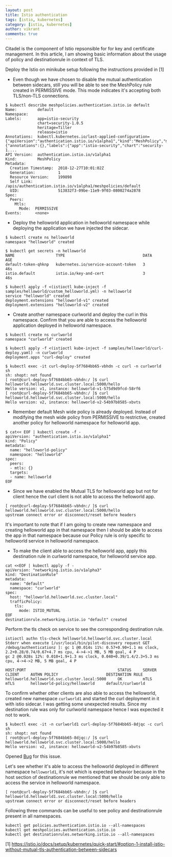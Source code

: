 ```yaml
---
layout: post
title: Istio authentication
tags: [istio, kubernetes]
category: [istio, kubernetes]
author: vikrant
comments: true
--- 
```


Citadel is the component of Istio repsonsible for for key and certificate management. In this article, I am showing basic information about the usage of policy and destinationrule in context of TLS. 

Deploy the Istio on minikube setup following the instructions provided in [1]

- Even though we have chosen to disable the mutual authentication between sidecars, still you will be able to see the MeshPolicy rule created in PERMISSIVE mode. This mode indicates it's accepting both TLS/non-TLS connections. 

~~~
$ kubectl describe meshpolicies.authentication.istio.io default
Name:         default
Namespace:
Labels:       app=istio-security
              chart=security-1.0.5
              heritage=Tiller
              release=istio
Annotations:  kubectl.kubernetes.io/last-applied-configuration={"apiVersion":"authentication.istio.io/v1alpha1","kind":"MeshPolicy","metadata":{"annotations":{},"labels":{"app":"istio-security","chart":"security-1....
API Version:  authentication.istio.io/v1alpha1
Kind:         MeshPolicy
Metadata:
  Creation Timestamp:  2018-12-27T10:01:02Z
  Generation:          1
  Resource Version:    199898
  Self Link:           /apis/authentication.istio.io/v1alpha1/meshpolicies/default
  UID:                 513832f3-09be-11e9-9f03-0800274a2878
Spec:
  Peers:
    Mtls:
      Mode:  PERMISSIVE
Events:      <none>
~~~

- Deploy the helloworld application in helloworld namespace while deploying the application we have injected the sidecar. 

~~~
$ kubectl create ns helloworld
namespace "helloworld" created

$ kubectl get secrets -n helloworld
NAME                  TYPE                                  DATA      AGE
default-token-qhknp   kubernetes.io/service-account-token   3         46s
istio.default         istio.io/key-and-cert                 3         46s

$ kubectl apply -f <(istioctl kube-inject -f samples/helloworld/custom_helloworld.yml) -n helloworld
service "helloworld" created
deployment.extensions "helloworld-v1" created
deployment.extensions "helloworld-v2" created
~~~

- Create another namespace curlworld and deploy the curl in this namespace. Confirm that you are able to access the helloworld application deployed in helloworld namespace. 

~~~
$ kubectl create ns curlworld
namespace "curlworld" created

$ kubectl apply -f <(istioctl kube-inject -f samples/helloworld/curl-deploy.yaml) -n curlworld
deployment.apps "curl-deploy" created

$ kubectl exec -it curl-deploy-5f7684bb65-vbhdn -c curl -n curlworld sh
sh: shopt: not found
[ root@curl-deploy-5f7684bb65-vbhdn:/ ]$ curl helloworld.helloworld.svc.cluster.local:5000/hello
Hello version: v1, instance: helloworld-v1-575d9d9fcd-58rf6
[ root@curl-deploy-5f7684bb65-vbhdn:/ ]$ curl helloworld.helloworld.svc.cluster.local:5000/hello
Hello version: v2, instance: helloworld-v2-54b97b8585-xbvts
~~~

- Remember default Mesh wide policy is already deployed. Instead of modifying the mesh wide policy from PERMISSIVE to restrictive, created another policy for helloworld namespace for helloworld app. 

~~~
$ cat<< EOF | kubectl create -f -
apiVersion: "authentication.istio.io/v1alpha1"
kind: "Policy"
metadata:
  name: "helloworld-policy"
  namespace: "helloworld"
spec:
  peers:
  - mtls: {}
  targets:
  - name: helloworld
EOF
~~~

- Since we have enabled the Mutual TLS for helloworld app but not for client hence the curl client is not able to access the helloworld app. 

~~~
[ root@curl-deploy-5f7684bb65-vbhdn:/ ]$ curl helloworld.helloworld.svc.cluster.local:5000/hello
upstream connect error or disconnect/reset before headers
~~~

It's important to note that if I am going to create new namespace and creating helloworld app in that namespace then I should be able to access the app in that namespace because our Policy rule is only specific to helloworld service in helloworld namespace. 

- To make the client able to access the helloworld app, apply this destination rule in curlworld namespace, for helloworld service app. 

~~~
cat <<EOF | kubectl apply -f -
apiVersion: "networking.istio.io/v1alpha3"
kind: "DestinationRule"
metadata:
  name: "default"
  namespace: "curlworld"
spec:
  host: "helloworld.helloworld.svc.cluster.local"
  trafficPolicy:
    tls:
      mode: ISTIO_MUTUAL
EOF
destinationrule.networking.istio.io "default" created
~~~

Perform the tls check on service to see the corresponding destination rule.

~~~
istioctl authn tls-check helloworld.helloworld.svc.cluster.local
Stderr when execute [/usr/local/bin/pilot-discovery request GET /debug/authenticationz ]: gc 1 @0.014s 11%: 0.57+0.90+1.1 ms clock, 2.2+0.28/0.74/0.67+4.7 ms cpu, 4->4->1 MB, 5 MB goal, 4 P
gc 2 @0.028s 12%: 0.010+1.9+1.3 ms clock, 0.040+0.39/1.4/2.3+5.3 ms cpu, 4->4->2 MB, 5 MB goal, 4 P

HOST:PORT                                        STATUS     SERVER     CLIENT     AUTHN POLICY                     DESTINATION RULE
helloworld.helloworld.svc.cluster.local:5000     OK         mTLS       mTLS       helloworld-policy/helloworld     default/curlworld
~~~

To confirm whether other clients are also able to access the helloworld, created new namespace `curlworld1` and started the curl deployment in it with istio sidecar. I was getting some unexpected results. Since my destination rule was only for curlworld namespace hence I was expected it not to work. 

~~~
$ kubectl exec -it -n curlworld1 curl-deploy-5f7684bb65-8djqc -c curl sh
sh: shopt: not found
[ root@curl-deploy-5f7684bb65-8djqc:/ ]$ curl helloworld.helloworld.svc.cluster.local:5000/hello
Hello version: v2, instance: helloworld-v2-54b97b8585-xbvts
~~~

Opened [Bug](https://github.com/istio/istio/issues/10673) for this issue. 

Let's see whether it's able to access the helloworld deployed in different namespace `helloworld1`, it's not which is expected behavior because in the host section of destinationrule we mentioned that we should be only able to access the service in helloworld namespace. 

~~~
[ root@curl-deploy-5f7684bb65-vbhdn:/ ]$ curl helloworld.helloworld1.svc.cluster.local:5000/hello
upstream connect error or disconnect/reset before headers
~~~

Following three commands can be useful to see policy and destinationrule present in all namespaces.

~~~
kubectl get policies.authentication.istio.io --all-namespaces
kubectl get meshpolicies.authentication.istio.io
kubectl get destinationrules.networking.istio.io --all-namespaces
~~~

[1] https://istio.io/docs/setup/kubernetes/quick-start/#option-1-install-istio-without-mutual-tls-authentication-between-sidecars


